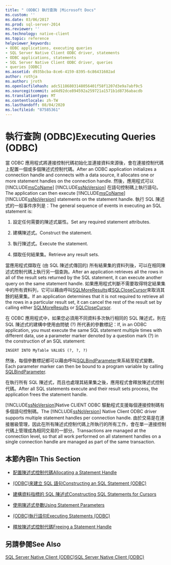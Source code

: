 ```yaml
---
title: " (ODBC) 執行查詢 |Microsoft Docs"
ms.custom: ''
ms.date: 03/06/2017
ms.prod: sql-server-2014
ms.reviewer: ''
ms.technology: native-client
ms.topic: reference
helpviewer_keywords:
- ODBC applications, executing queries
- SQL Server Native Client ODBC driver, statements
- ODBC applications, statements
- SQL Server Native Client ODBC driver, queries
- queries [ODBC]
ms.assetid: d935bcba-8ce6-4159-8395-6c86431602ad
author: rothja
ms.author: jroth
ms.openlocfilehash: adc51186803148056401f58f1207d3e9a7abf9c5
ms.sourcegitcommit: ad4d92dce894592a259721a1571b1d8736abacdb
ms.translationtype: MT
ms.contentlocale: zh-TW
ms.lasthandoff: 08/04/2020
ms.locfileid: "87585361"
---
```

# <a name="executing-queries-odbc"></a><span data-ttu-id="c1a6e-102">執行查詢 (ODBC)</span><span class="sxs-lookup"><span data-stu-id="c1a6e-102">Executing Queries (ODBC)</span></span>
  <span data-ttu-id="c1a6e-103">當 ODBC 應用程式將連接控制代碼初始化並連接資料來源後，會在連接控制代碼上配置一個或多個陳述式控制代碼。</span><span class="sxs-lookup"><span data-stu-id="c1a6e-103">After an ODBC application initializes a connection handle and connects with a data source, it allocates one or more statement handles on the connection handle.</span></span> <span data-ttu-id="c1a6e-104">然後，應用程式可以 [!INCLUDE[msCoName](../../includes/msconame-md.md)] [!INCLUDE[ssNoVersion](../../includes/ssnoversion-md.md)] 在語句控制碼上執行語句。</span><span class="sxs-lookup"><span data-stu-id="c1a6e-104">The application can then execute [!INCLUDE[msCoName](../../includes/msconame-md.md)] [!INCLUDE[ssNoVersion](../../includes/ssnoversion-md.md)] statements on the statement handle.</span></span> <span data-ttu-id="c1a6e-105">執行 SQL 陳述式的一般事件序列是：</span><span class="sxs-lookup"><span data-stu-id="c1a6e-105">The general sequence of events in executing an SQL statement is:</span></span>  
  
1.  <span data-ttu-id="c1a6e-106">設定任何需要的陳述式屬性。</span><span class="sxs-lookup"><span data-stu-id="c1a6e-106">Set any required statement attributes.</span></span>  
  
2.  <span data-ttu-id="c1a6e-107">建構陳述式。</span><span class="sxs-lookup"><span data-stu-id="c1a6e-107">Construct the statement.</span></span>  
  
3.  <span data-ttu-id="c1a6e-108">執行陳述式。</span><span class="sxs-lookup"><span data-stu-id="c1a6e-108">Execute the statement.</span></span>  
  
4.  <span data-ttu-id="c1a6e-109">擷取任何結果集。</span><span class="sxs-lookup"><span data-stu-id="c1a6e-109">Retrieve any result sets.</span></span>  
  
 <span data-ttu-id="c1a6e-110">當應用程式擷取在 (由 SQL 陳述式傳回的) 所有結果集的資料列後，可以在相同陳述式控制代碼上執行另一個查詢。</span><span class="sxs-lookup"><span data-stu-id="c1a6e-110">After an application retrieves all the rows in all of the result sets returned by the SQL statement, it can execute another query on the same statement handle.</span></span> <span data-ttu-id="c1a6e-111">如果應用程式判斷不需要取得特定結果集中的所有資料列，它可以藉由呼叫[SQLMoreResults](../native-client-odbc-api/sqlmoreresults.md)或[SQLCloseCursor](../native-client-odbc-api/sqlclosecursor.md)來取消其餘的結果集。</span><span class="sxs-lookup"><span data-stu-id="c1a6e-111">If an application determines that it is not required to retrieve all the rows in a particular result set, it can cancel the rest of the result set by calling either [SQLMoreResults](../native-client-odbc-api/sqlmoreresults.md) or [SQLCloseCursor](../native-client-odbc-api/sqlclosecursor.md).</span></span>  
  
 <span data-ttu-id="c1a6e-112">在 ODBC 應用程式中，如果您必須用不同資料多次執行相同的 SQL 陳述式，則在 SQL 陳述式的建構中使用由問號 (?) 所代表的參數標記：</span><span class="sxs-lookup"><span data-stu-id="c1a6e-112">If, in an ODBC application, you must execute the same SQL statement multiple times with different data, use a parameter marker denoted by a question mark (?) in the construction of an SQL statement:</span></span>  
  
```  
INSERT INTO MyTable VALUES (?, ?, ?)  
```  
  
 <span data-ttu-id="c1a6e-113">然後，每個參數標記都可以藉由呼叫[SQLBindParameter](../native-client-odbc-api/sqlbindparameter.md)來系結至程式變數。</span><span class="sxs-lookup"><span data-stu-id="c1a6e-113">Each parameter marker can then be bound to a program variable by calling [SQLBindParameter](../native-client-odbc-api/sqlbindparameter.md).</span></span>  
  
 <span data-ttu-id="c1a6e-114">在執行所有 SQL 陳述式，而且也處理其結果集之後，應用程式會釋放陳述式控制代碼。</span><span class="sxs-lookup"><span data-stu-id="c1a6e-114">After all SQL statements execute and their result sets process, the application frees the statement handle.</span></span>  
  
 <span data-ttu-id="c1a6e-115">[!INCLUDE[ssNoVersion](../../includes/ssnoversion-md.md)]Native CLIENT ODBC 驅動程式支援每個連接控制碼有多個語句控制碼。</span><span class="sxs-lookup"><span data-stu-id="c1a6e-115">The [!INCLUDE[ssNoVersion](../../includes/ssnoversion-md.md)] Native Client ODBC driver supports multiple statement handles per connection handle.</span></span> <span data-ttu-id="c1a6e-116">由於交易是在連接層級管理，因此在所有陳述式控制代碼上所執行的所有工作，會在單一連接控制代碼上管理成為相同交易的一部分。</span><span class="sxs-lookup"><span data-stu-id="c1a6e-116">Transactions are managed at the connection level, so that all work performed on all statement handles on a single connection handle are managed as part of the same transaction.</span></span>  
  
## <a name="in-this-section"></a><span data-ttu-id="c1a6e-117">本節內容</span><span class="sxs-lookup"><span data-stu-id="c1a6e-117">In This Section</span></span>  
  
-   [<span data-ttu-id="c1a6e-118">配置陳述式控制代碼</span><span class="sxs-lookup"><span data-stu-id="c1a6e-118">Allocating a Statement Handle</span></span>](allocating-a-statement-handle.md)  
  
-   [<span data-ttu-id="c1a6e-119">&#40;ODBC&#41;來建立 SQL 語句</span><span class="sxs-lookup"><span data-stu-id="c1a6e-119">Constructing an SQL Statement &#40;ODBC&#41;</span></span>](constructing-an-sql-statement-odbc.md)  
  
-   [<span data-ttu-id="c1a6e-120">建構資料指標的 SQL 陳述式</span><span class="sxs-lookup"><span data-stu-id="c1a6e-120">Constructing SQL Statements for Cursors</span></span>](constructing-sql-statements-for-cursors.md)  
  
-   [<span data-ttu-id="c1a6e-121">使用陳述式參數</span><span class="sxs-lookup"><span data-stu-id="c1a6e-121">Using Statement Parameters</span></span>](using-statement-parameters.md)  
  
-   [<span data-ttu-id="c1a6e-122">&#40;ODBC&#41;執行語句</span><span class="sxs-lookup"><span data-stu-id="c1a6e-122">Executing Statements &#40;ODBC&#41;</span></span>](executing-statements/executing-statements-odbc.md)  
  
-   [<span data-ttu-id="c1a6e-123">釋放陳述式控制代碼</span><span class="sxs-lookup"><span data-stu-id="c1a6e-123">Freeing a Statement Handle</span></span>](freeing-a-statement-handle.md)  
  
## <a name="see-also"></a><span data-ttu-id="c1a6e-124">另請參閱</span><span class="sxs-lookup"><span data-stu-id="c1a6e-124">See Also</span></span>  
 [<span data-ttu-id="c1a6e-125">SQL Server Native Client &#40;ODBC&#41;</span><span class="sxs-lookup"><span data-stu-id="c1a6e-125">SQL Server Native Client &#40;ODBC&#41;</span></span>](../native-client/odbc/sql-server-native-client-odbc.md)  
  
  
